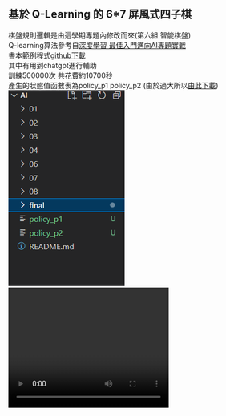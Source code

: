 ## 基於 Q-Learning 的 6*7 屏風式四子棋  
棋盤規則邏輯是由這學期專題內修改而來(第六組 智能棋盤)  
Q-learning算法參考自[深度學習 最佳入門邁向AI專題實戰](https://www.books.com.tw/products/0010898997)  
書本範例程式[github下載](https://github.com/mc6666/DL_Book?tab=readme-ov-file)  
其中有用到chatgpt進行輔助  
訓練500000次 共花費約10700秒  
產生的狀態值函數表為policy_p1 policy_p2 (由於過大所以[由此下載](https://drive.google.com/drive/folders/1hZzgxpEKEUIHg-_jR6meFYP0Fikf-J_-?usp=sharing))  
<img src="policy.png"/>
<video width="320" height="240" controls>
  <source src="test.mp4" type="video/mp4">
</video>